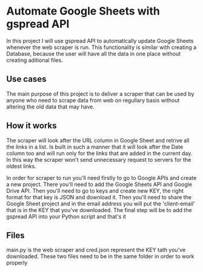 # Automate Google Sheets with gspread API

In this project I will use gspread API to automatically update Google Sheets whenever the web scraper is run. This functionality is similar with creating a Database, because the user will have all the data in one place without creating aditional files.

## Use cases
The main purpose of this project is to deliver a scraper that can be used by anyone who need to scrape data from web on regullary basis without altering the old data that may have.

## How it works
The scraper will look after the URL column in Google Sheet and retrive all the links in a list. Is built in such a manner that it will look after the Date column too and will run only for the links that are added in the current day. In this way the scraper won't send unnecessary request to servers for the oldest links.

In order for scraper to run you'll need firstly to go to Google APIs and create a new project. There you'll need to add the Google Sheets API and Google Drive API. Then you'll need to go to keys and create new KEY, the right format for that key is JSON and download it. Then you'll need to share the Google Sheet project and in the email address you will put the 'client-email' that is in the KEY that you've downloaded. The final step will be to add the gspread API into your Python script and that's it

## Files
main.py is the web scraper and cred.json represent the KEY tath you've downloaded. These two files need to be in the same folder in order to work properly
